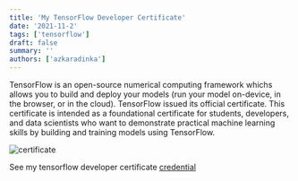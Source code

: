 ```yaml
---
title: 'My TensorFlow Developer Certificate'
date: '2021-11-2'
tags: ['tensorflow']
draft: false
summary: ''
authors: ['azkaradinka']
---
```


TensorFlow is an open-source numerical computing framework whichs allows you to build and deploy your models (run your model on-device, in the browser, or in the cloud). TensorFlow issued its official certificate. This certificate is intended as a foundational certificate for students, developers, and data scientists who want to demonstrate practical machine learning skills by building and training models using TensorFlow.

![certificate](/static/images/post/tensorflow.jpg)

See my tensorflow developer certificate [credential](https://www.credential.net/d30e68da-5c26-4873-9de5-17b83888c6ff#gs.giczg9)